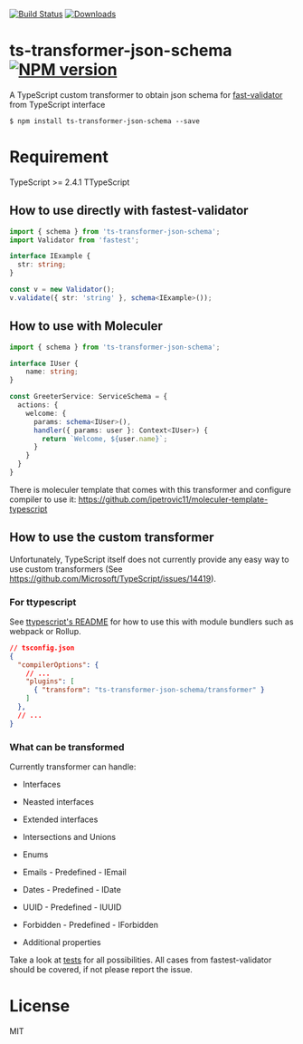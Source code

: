 [![Build Status][travis-image]][travis-url] [![Downloads](https://img.shields.io/npm/dm/ts-transformer-json-schema.svg)](https://www.npmjs.com/package/ts-transformer-json-schema)

# ts-transformer-json-schema [![NPM version][npm-image]][npm-url]
A TypeScript custom transformer to obtain json schema for [fast-validator](https://github.com/icebob/fastest-validator) from TypeScript interface

```
$ npm install ts-transformer-json-schema --save
```

# Requirement
TypeScript >= 2.4.1
TTypeScript

## How to use directly with fastest-validator
```ts
import { schema } from 'ts-transformer-json-schema';
import Validator from 'fastest';

interface IExample {
  str: string;
}

const v = new Validator();
v.validate({ str: 'string' }, schema<IExample>());
```

## How to use with Moleculer
```ts
import { schema } from 'ts-transformer-json-schema';

interface IUser {
	name: string;
}

const GreeterService: ServiceSchema = {
  actions: {
    welcome: {
      params: schema<IUser>(),
      handler({ params: user }: Context<IUser>) {
        return `Welcome, ${user.name}`;
      }
    }
  }
}
```

There is moleculer template that comes with this transformer and configure compiler to use it:
https://github.com/ipetrovic11/moleculer-template-typescript

## How to use the custom transformer

Unfortunately, TypeScript itself does not currently provide any easy way to use custom transformers (See https://github.com/Microsoft/TypeScript/issues/14419).

### For ttypescript

See [ttypescript's README](https://github.com/cevek/ttypescript/blob/master/README.md) for how to use this with module bundlers such as webpack or Rollup.

```json
// tsconfig.json
{
  "compilerOptions": {
    // ...
    "plugins": [
      { "transform": "ts-transformer-json-schema/transformer" }
    ]
  },
  // ...
}
```

### What can be transformed

Currently transformer can handle:
* Interfaces
* Neasted interfaces
* Extended interfaces

* Intersections and Unions

* Enums
* Emails - Predefined - IEmail
* Dates - Predefined - IDate
* UUID - Predefined - IUUID
* Forbidden - Predefined - IForbidden

* Additional properties

Take a look at [tests](https://github.com/ipetrovic11/ts-transformer-json-schema/blob/master/test/schema.spec.ts) for all possibilities.
All cases from fastest-validator should be covered, if not please report the issue.

# License

MIT

[travis-image]:https://travis-ci.org/ipetrovic11/ts-transformer-json-schema.svg?branch=master
[travis-url]:https://travis-ci.org/ipetrovic11/ts-transformer-json-schema
[npm-image]:https://img.shields.io/npm/v/ts-transformer-json-schema.svg?style=flat
[npm-url]:https://www.npmjs.com/package/ts-transformer-json-schema
